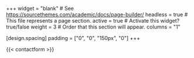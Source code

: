 +++
widget = "blank"  # See https://sourcethemes.com/academic/docs/page-builder/
headless = true  # This file represents a page section.
active = true  # Activate this widget? true/false
weight = 3  # Order that this section will appear.
columns = "1"

[design.spacing]
  padding = ["0", "0", "150px", "0"]
+++

{{< contactform >}}
